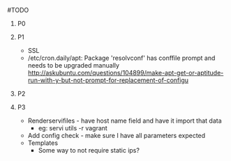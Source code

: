 #TODO

1. P0

1. P1
    * SSL
    * /etc/cron.daily/apt: Package 'resolvconf' has conffile prompt and needs to be upgraded manually
        http://askubuntu.com/questions/104899/make-apt-get-or-aptitude-run-with-y-but-not-prompt-for-replacement-of-configu

1. P2

1. P3
    * Renderservifiles - have host name field and have it import that data
        * eg: servi utils -r vagrant
    * Add config check - make sure I have all parameters expected
    * Templates
        * Some way to not require static ips?


